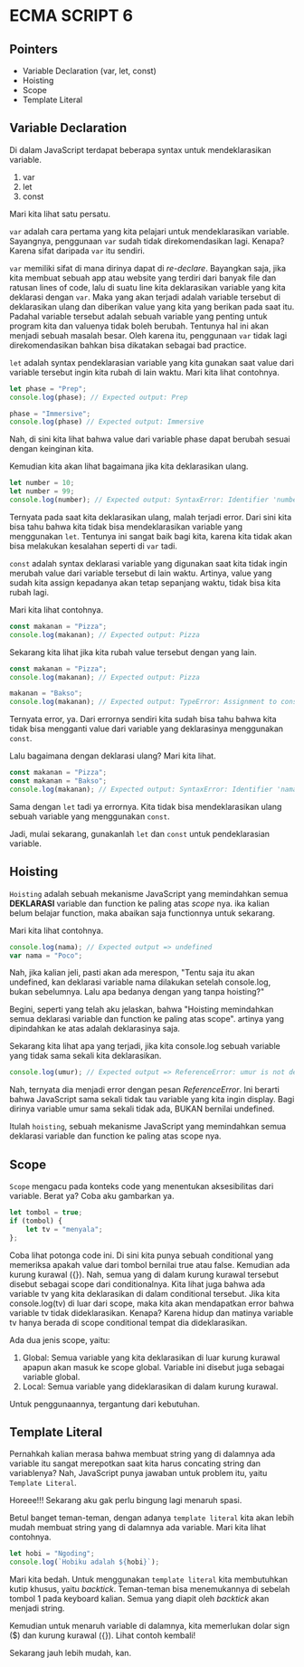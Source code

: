 # ECMA SCRIPT 6

## Pointers

- Variable Declaration (var, let, const)
- Hoisting
- Scope
- Template Literal


## Variable Declaration

Di dalam JavaScript terdapat beberapa syntax untuk mendeklarasikan variable.

1. var
2. let
3. const

Mari kita lihat satu persatu.

`var` adalah cara pertama yang kita pelajari untuk mendeklarasikan variable. Sayangnya, penggunaan `var` sudah tidak direkomendasikan lagi. Kenapa? Karena sifat daripada `var` itu sendiri.

`var` memiliki sifat di mana dirinya dapat di *re-declare*. Bayangkan saja, jika kita membuat sebuah app atau website yang terdiri dari banyak file dan ratusan lines of code, lalu di suatu line kita deklarasikan variable yang kita deklarasi dengan `var`. Maka yang akan terjadi adalah variable tersebut di deklarasikan ulang dan diberikan value yang kita yang berikan pada saat itu. Padahal variable tersebut adalah sebuah variable yang penting untuk program kita dan valuenya tidak boleh berubah. Tentunya hal ini akan menjadi sebuah masalah besar. Oleh karena itu, penggunaan `var` tidak lagi direkomendasikan bahkan bisa dikatakan sebagai bad practice.

`let` adalah syntax pendeklarasian variable yang kita gunakan saat value dari variable tersebut ingin kita rubah di lain waktu. Mari kita lihat contohnya.

```js
let phase = "Prep";
console.log(phase); // Expected output: Prep

phase = "Immersive";
console.log(phase) // Expected output: Immersive
```

Nah, di sini kita lihat bahwa value dari variable phase dapat berubah sesuai dengan keinginan kita.

Kemudian kita akan lihat bagaimana jika kita deklarasikan ulang.

```js
let number = 10;
let number = 99;
console.log(number); // Expected output: SyntaxError: Identifier 'number' has already been declared
```
Ternyata pada saat kita deklarasikan ulang, malah terjadi error. Dari sini kita bisa tahu bahwa kita tidak bisa mendeklarasikan variable yang menggunakan `let`. Tentunya ini sangat baik bagi kita, karena kita tidak akan bisa melakukan kesalahan seperti di `var` tadi.


`const` adalah syntax deklarasi variable yang digunakan saat kita tidak ingin merubah value dari variable tersebut di lain waktu. Artinya, value yang sudah kita assign kepadanya akan tetap sepanjang waktu, tidak bisa kita rubah lagi.

Mari kita lihat contohnya.
```js
const makanan = "Pizza";
console.log(makanan); // Expected output: Pizza
```

Sekarang kita lihat jika kita rubah value tersebut dengan yang lain.
```js
const makanan = "Pizza";
console.log(makanan); // Expected output: Pizza

makanan = "Bakso";
console.log(makanan); // Expected output: TypeError: Assignment to constant variable.
```
Ternyata error, ya. Dari errornya sendiri kita sudah bisa tahu bahwa kita tidak bisa mengganti value dari variable yang deklarasinya menggunakan `const`.

Lalu bagaimana dengan deklarasi ulang? Mari kita lihat.
```js
const makanan = "Pizza";
const makanan = "Bakso";
console.log(makanan); // Expected output: SyntaxError: Identifier 'nama' has already been declared
```
Sama dengan `let` tadi ya errornya. Kita tidak bisa mendeklarasikan ulang sebuah variable yang menggunakan `const`.


Jadi, mulai sekarang, gunakanlah `let` dan `const` untuk pendeklarasian variable.

## Hoisting

`Hoisting` adalah sebuah mekanisme JavaScript yang memindahkan semua **DEKLARASI** variable dan function ke paling atas *scope* nya. ika kalian belum belajar function, maka abaikan saja functionnya untuk sekarang.

Mari kita lihat contohnya.
```js
console.log(nama); // Expected output => undefined
var nama = "Poco";
```

Nah, jika kalian jeli, pasti akan ada merespon, "Tentu saja itu akan undefined, kan deklarasi variable nama dilakukan setelah console.log, bukan sebelumnya. Lalu apa bedanya dengan yang tanpa hoisting?"

Begini, seperti yang telah aku jelaskan, bahwa "Hoisting memindahkan semua deklarasi variable dan function ke paling atas scope". artinya yang dipindahkan ke atas adalah deklarasinya saja.

Sekarang kita lihat apa yang terjadi, jika kita console.log sebuah variable yang tidak sama sekali kita deklarasikan.
```js
console.log(umur); // Expected output => ReferenceError: umur is not defined
```

Nah, ternyata dia menjadi error dengan pesan *ReferenceError*. Ini berarti bahwa JavaScript sama sekali tidak tau variable yang kita ingin display. Bagi dirinya variable umur sama sekali tidak ada, BUKAN bernilai undefined.

Itulah `hoisting`, sebuah mekanisme JavaScript yang memindahkan semua deklarasi variable dan function ke paling atas scope nya.

## Scope

`Scope` mengacu pada konteks code yang menentukan aksesibilitas dari variable. Berat ya? Coba aku gambarkan ya.

```js
let tombol = true;
if (tombol) {
    let tv = "menyala";
};
```
Coba lihat potonga code ini. Di sini kita punya sebuah conditional yang memeriksa apakah value dari tombol bernilai true atau false. Kemudian ada kurung kurawal ({}). Nah, semua yang di dalam kurung kurawal tersebut disebut sebagai scope dari conditionalnya. Kita lihat juga bahwa ada variable tv yang kita deklarasikan di dalam conditional tersebut. Jika kita console.log(tv) di luar dari scope, maka kita akan mendapatkan error bahwa variable tv tidak dideklarasikan. Kenapa? Karena hidup dan matinya variable tv hanya berada di scope conditional tempat dia dideklarasikan.

Ada dua jenis scope, yaitu:
1. Global: Semua variable yang kita deklarasikan di luar kurung kurawal apapun akan masuk ke scope global. Variable ini disebut juga sebagai variable global.
2. Local: Semua variable yang dideklarasikan di dalam kurung kurawal.

Untuk penggunaannya, tergantung dari kebutuhan.

## Template Literal

Pernahkah kalian merasa bahwa membuat string yang di dalamnya ada variable itu sangat merepotkan saat kita harus concating string dan variablenya? Nah, JavaScript punya jawaban untuk problem itu, yaitu `Template Literal`.

Horeee!!! Sekarang aku gak perlu bingung lagi menaruh spasi.

Betul banget teman-teman, dengan adanya `template literal` kita akan lebih mudah membuat string yang di dalamnya ada variable. Mari kita lihat contohnya.

```js
let hobi = "Ngoding";
console.log(`Hobiku adalah ${hobi}`);
```

Mari kita bedah. Untuk menggunakan `template literal` kita membutuhkan kutip khusus, yaitu *backtick*. Teman-teman bisa menemukannya di sebelah tombol 1 pada keyboard kalian. Semua yang diapit oleh *backtick* akan menjadi string.

Kemudian untuk menaruh variable di dalamnya, kita memerlukan dolar sign ($) dan kurung kurawal ({}). Lihat contoh kembali!

Sekarang jauh lebih mudah, kan.